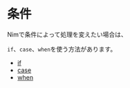 # 条件

Nimで条件によって処理を変えたい場合は、

`if`、`case`、`when`を使う方法があります。

- [if](/chapter4-1.html)
- [case](/chapter4-2.html)
- [when](/chapter4-3.html)